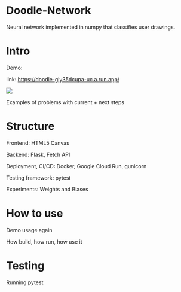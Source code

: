# Doodle-Network

Neural network implemented in numpy that classifies user drawings. 

# Intro 

Demo: 

link: https://doodle-gly35dcupa-uc.a.run.app/

![](https://github.com/Doodle-Network/doodle.gif)

Examples of problems with current + next steps

# Structure

Frontend: HTML5 Canvas

Backend: Flask, Fetch API

Deployment, CI/CD: Docker, Google Cloud Run, gunicorn

Testing framework: pytest

Experiments: Weights and Biases

# How to use

Demo usage again

How build, how run, how use it 

# Testing

Running pytest
